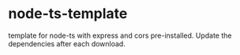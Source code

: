 # node-ts-template
template for node-ts with express and cors pre-installed. Update the dependencies after each download.

